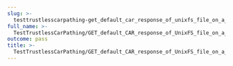 ```yaml
---
slug: >-
  testtrustlesscarpathing-get_default_car_response_of_unixfs_file_on_a_path_with_hamt-sharded_directory_(format=car)-header_x-content-type-options
full_name: >-
  TestTrustlessCarPathing/GET_default_CAR_response_of_UnixFS_file_on_a_path_with_HAMT-sharded_directory_(format=car)/Header_X-Content-Type-Options
outcome: pass
title: >-
  TestTrustlessCarPathing/GET_default_CAR_response_of_UnixFS_file_on_a_path_with_HAMT-sharded_directory_(format=car)/Header_X-Content-Type-Options
---
```


